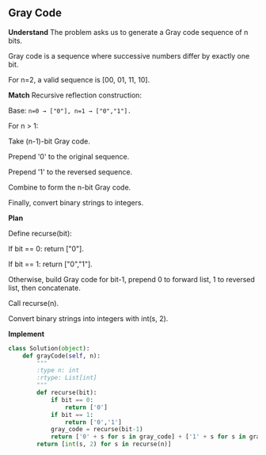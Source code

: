 ## Gray Code
**Understand**
The problem asks us to generate a Gray code sequence of n bits.

Gray code is a sequence where successive numbers differ by exactly one bit.

For n=2, a valid sequence is [00, 01, 11, 10].

**Match**
Recursive reflection construction:

Base: `n=0 → ["0"], n=1 → ["0","1"].`

For n > 1:

Take (n-1)-bit Gray code.

Prepend '0' to the original sequence.

Prepend '1' to the reversed sequence.

Combine to form the n-bit Gray code.

Finally, convert binary strings to integers.

**Plan**

Define recurse(bit):

If bit == 0: return ["0"].

If bit == 1: return ["0","1"].

Otherwise, build Gray code for bit-1, prepend 0 to forward list, 1 to reversed list, then concatenate.

Call recurse(n).

Convert binary strings into integers with int(s, 2).

**Implement**
```py
class Solution(object):
    def grayCode(self, n):
        """
        :type n: int
        :rtype: List[int]
        """
        def recurse(bit):
            if bit == 0:
                return ['0']
            if bit == 1:
                return ['0','1']
            gray_code = recurse(bit-1)
            return ['0' + s for s in gray_code] + ['1' + s for s in gray_code[::-1]]
        return [int(s, 2) for s in recurse(n)]
```